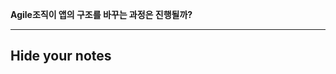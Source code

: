 **Agile조직이 앱의 구조를 바꾸는 과정은 진행될까?**

---

## Hide your notes

<!-- Sometimes it’s helpful to keep some notes in your document, without having to show them in your presentation. You can use simple HTML-style commenting syntax to do this. -->

<!-- 
You can even skip entire slides, without having to delete your thoughts.
---
# Maybe this is an awesome slide, but then again, maybe not.
---
-->

